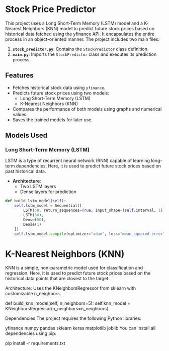 # Stock Price Predictor

This project uses a Long Short-Term Memory (LSTM) model and a K-Nearest Neighbors (KNN) model to predict future stock prices based on historical data fetched using the yfinance API. It encapsulates the entire process in an object-oriented manner. The project includes two main files:

1. **`stock_predictor.py`**: Contains the `StockPredictor` class definition.
2. **`main.py`**: Imports the `StockPredictor` class and executes its prediction process.

## Features

- Fetches historical stock data using `yfinance`.
- Predicts future stock prices using two models:
  - Long Short-Term Memory (LSTM)
  - K-Nearest Neighbors (KNN)
- Compares the performance of both models using graphs and numerical values.
- Saves the trained models for later use.

## Models Used

### Long Short-Term Memory (LSTM)

LSTM is a type of recurrent neural network (RNN) capable of learning long-term dependencies. Here, it is used to predict future stock prices based on past historical data.

- **Architecture**:
  - Two LSTM layers
  - Dense layers for prediction

```python
def build_lstm_model(self):
    self.lstm_model = Sequential([
        LSTM(50, return_sequences=True, input_shape=(self.interval, 1)),
        LSTM(50),
        Dense(50),
        Dense(1)
    ])
    self.lstm_model.compile(optimizer="adam", loss="mean_squared_error")
```

# K-Nearest Neighbors (KNN)
KNN is a simple, non-parametric model used for classification and regression. Here, it is used to predict future stock prices based on the historical data points that are closest to the target.

Architecture:
Uses the KNeighborsRegressor from sklearn with customizable n_neighbors.

def build_knn_model(self, n_neighbors=5):
    self.knn_model = KNeighborsRegressor(n_neighbors=n_neighbors)

Dependencies
The project requires the following Python libraries:

yfinance
numpy
pandas
sklearn
keras
matplotlib
joblib
You can install all dependencies using pip:

pip install -r requirements.txt
